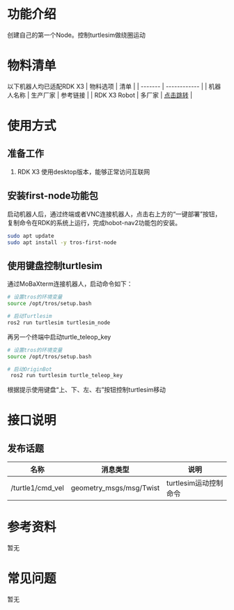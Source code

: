 # 功能介绍

创建自己的第一个Node。控制turtlesim做绕圈运动

# 物料清单

以下机器人均已适配RDK X3
| 物料选项    | 清单      | 
| ------- | ------------ |
| 机器人名称          | 生产厂家 | 参考链接                                        |
| RDK X3 Robot        | 多厂家 | [点击跳转](https://developer.horizon.ai/sunrise) |

# 使用方式

## 准备工作

1. RDK X3 使用desktop版本，能够正常访问互联网

## 安装first-node功能包

启动机器人后，通过终端或者VNC连接机器人，点击右上方的“一键部署”按钮，复制命令在RDK的系统上运行，完成hobot-nav2功能包的安装。

```bash
sudo apt update
sudo apt install -y tros-first-node
```

## 使用键盘控制turtlesim

通过MoBaXterm连接机器人，启动命令如下：

```bash
# 设置tros的环境变量
source /opt/tros/setup.bash

# 启动Turtlesim
ros2 run turtlesim turtlesim_node
```

再另一个终端中启动turtle_teleop_key

```bash
# 设置tros的环境变量
source /opt/tros/setup.bash

# 启动OriginBot
 ros2 run turtlesim turtle_teleop_key
```

根据提示使用键盘“上、下、左、右”按钮控制turtlesim移动

# 接口说明

## 发布话题
| 名称         | 消息类型                             | 说明                                     |
| ------------ | ------------------------------------ | ---------------------------------------- |
| /turtle1/cmd_vel | geometry_msgs/msg/Twist           | turtlesim运动控制命令 |


# 参考资料

暂无


# 常见问题

暂无
